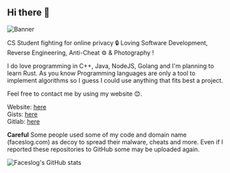 ## Hi there 👋

![Banner](https://cdna.artstation.com/p/assets/images/images/004/071/192/large/alena-aenami-million-little-pieces-1k.jpg)

CS Student fighting for online privacy 🔒 Loving Software Development, Reverse Engineering, Anti-Cheat ⚙ & Photography !

I do love programming in C++, Java, NodeJS, Golang and I'm planning to learn Rust. As you know Programming languages are only a tool to implement algorithms so I guess I could use anything that fits best a project.

Feel free to contact me by using my website 😊.

Website: [here](https://faceslog.com) <br/>
Gists: [here](https://gist.github.com/faceslog) <br/>
Gitlab: [here](https://gitlab.com/faceslog) <br/>

**Careful** Some people used some of my code and domain name (faceslog.com) as decoy to spread their malware, cheats and more. Even if I reported these repositories to GitHub some may be uploaded again.

![Faceslog's GitHub stats](https://github-readme-stats.vercel.app/api/top-langs/?username=faceslog&layout=compact&theme=aura_dark)
